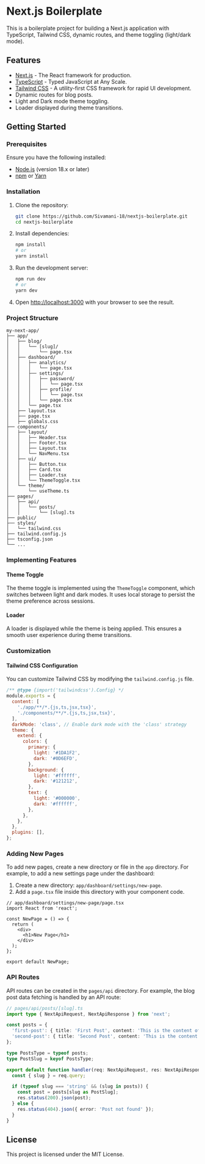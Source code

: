 # Next.js Boilerplate

This is a boilerplate project for building a Next.js application with TypeScript, Tailwind CSS, dynamic routes, and theme toggling (light/dark mode).

## Features

- [Next.js](https://nextjs.org/) - The React framework for production.
- [TypeScript](https://www.typescriptlang.org/) - Typed JavaScript at Any Scale.
- [Tailwind CSS](https://tailwindcss.com/) - A utility-first CSS framework for rapid UI development.
- Dynamic routes for blog posts.
- Light and Dark mode theme toggling.
- Loader displayed during theme transitions.

## Getting Started

### Prerequisites

Ensure you have the following installed:

- [Node.js](https://nodejs.org/) (version 18.x or later)
- [npm](https://www.npmjs.com/) or [Yarn](https://yarnpkg.com/)

### Installation

1. Clone the repository:
   ```bash
   git clone https://github.com/Sivamani-18/nextjs-boilerplate.git
   cd nextjs-boilerplate
   ```

2. Install dependencies:
   ```bash
   npm install
   # or
   yarn install
   ```

3. Run the development server:
   ```bash
   npm run dev
   # or
   yarn dev
   ```

4. Open [http://localhost:3000](http://localhost:3000) with your browser to see the result.

### Project Structure

```
my-next-app/
├── app/
│   ├── blog/
│   │   └── [slug]/
│   │       └── page.tsx
│   ├── dashboard/
│   │   ├── analytics/
│   │   │   └── page.tsx
│   │   ├── settings/
│   │   │   ├── password/
│   │   │   │   └── page.tsx
│   │   │   ├── profile/
│   │   │   │   └── page.tsx
│   │   │   └── page.tsx
│   │   └── page.tsx
│   ├── layout.tsx
│   ├── page.tsx
│   ├── globals.css
├── components/
│   ├── layout/
│   │   ├── Header.tsx
│   │   ├── Footer.tsx
│   │   ├── Layout.tsx
│   │   └── NavMenu.tsx
│   ├── ui/
│   │   ├── Button.tsx
│   │   ├── Card.tsx
│   │   ├── Loader.tsx
│   │   └── ThemeToggle.tsx
│   └── theme/
│       └── useTheme.ts
├── pages/
│   ├── api/
│   │   └── posts/
│   │       └── [slug].ts
├── public/
├── styles/
│   └── tailwind.css
├── tailwind.config.js
├── tsconfig.json
└── ...
```

### Implementing Features

#### Theme Toggle

The theme toggle is implemented using the `ThemeToggle` component, which switches between light and dark modes. It uses local storage to persist the theme preference across sessions.

#### Loader

A loader is displayed while the theme is being applied. This ensures a smooth user experience during theme transitions.

### Customization

#### Tailwind CSS Configuration

You can customize Tailwind CSS by modifying the `tailwind.config.js` file.

```js
/** @type {import('tailwindcss').Config} */
module.exports = {
  content: [
    './app/**/*.{js,ts,jsx,tsx}',
    './components/**/*.{js,ts,jsx,tsx}',
  ],
  darkMode: 'class', // Enable dark mode with the 'class' strategy
  theme: {
    extend: {
      colors: {
        primary: {
          light: '#1DA1F2',
          dark: '#0D6EFD',
        },
        background: {
          light: '#ffffff',
          dark: '#121212',
        },
        text: {
          light: '#000000',
          dark: '#ffffff',
        },
      },
    },
  },
  plugins: [],
};
```

### Adding New Pages

To add new pages, create a new directory or file in the `app` directory. For example, to add a new settings page under the dashboard:

1. Create a new directory: `app/dashboard/settings/new-page`.
2. Add a `page.tsx` file inside this directory with your component code.

```tsx
// app/dashboard/settings/new-page/page.tsx
import React from 'react';

const NewPage = () => {
  return (
    <div>
      <h1>New Page</h1>
    </div>
  );
};

export default NewPage;
```

### API Routes

API routes can be created in the `pages/api` directory. For example, the blog post data fetching is handled by an API route:

```ts
// pages/api/posts/[slug].ts
import type { NextApiRequest, NextApiResponse } from 'next';

const posts = {
  'first-post': { title: 'First Post', content: 'This is the content of the first post.' },
  'second-post': { title: 'Second Post', content: 'This is the content of the second post.' },
};

type PostsType = typeof posts;
type PostSlug = keyof PostsType;

export default function handler(req: NextApiRequest, res: NextApiResponse) {
  const { slug } = req.query;

  if (typeof slug === 'string' && (slug in posts)) {
    const post = posts[slug as PostSlug];
    res.status(200).json(post);
  } else {
    res.status(404).json({ error: 'Post not found' });
  }
}
```

## License

This project is licensed under the MIT License.
